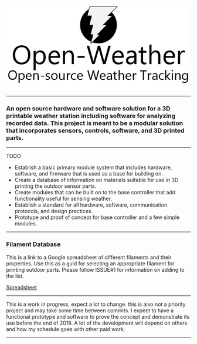 <p align="center">
  <img src="openweather_logo.png" alt="Open-Weather Logo"/>
</p>

---

### An open source hardware and software solution for a 3D printable weather station including software for analyzing recorded data. This project is meant to be a modular solution that incorporates sensors, controls, software, and 3D printed parts.

---

TODO
 * Establish a basic primary module system that includes hardware, software, and firmware that is used as a base for building on.
 * Create a database of information on materials suitable for use in 3D printing the outdoor sensor parts.
 * Create modules that can be built on to the base controller that add functionality useful for sensing weather.
 * Establish a standard for all hardware, software, communication protocols, and design practices. 
 * Prototype and proof of concept for base controller and a few simple modules. 

---

### Filament Database

This is a link to a Google spreadsheet of different filaments and their properties. Use this as a guid for selecting an appropriate filament for printing outdoor parts. Please follow ISSUE#1 for information on adding to the list.

[Spreadsheet](https://docs.google.com/spreadsheets/d/1O-heHT2M7XdvT4qFRkZZBCX_Tv8IUrr2iZ7YO4e-dkw/edit?usp=sharing)

---

This is a work in progress, expect a lot to change. this is also not a priority project and may take some time between commits.
I expect to have a functional prototype and software to prove the concept and demonstrate its use before the end of 2018. 
A lot of the development will depend on others and how my schedule goes with other paid work.

---
